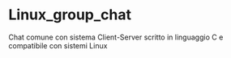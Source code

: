 # Linux_group_chat
Chat comune con sistema Client-Server scritto in linguaggio C e compatibile con sistemi Linux
